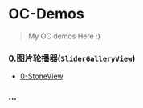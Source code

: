# OC-Demos
> My OC demos Here :)



### 0.图片轮播器(`SliderGalleryView`)

- [0-StoneView](https://github.com/StoneN/OC-Demos/blob/master/0-StoneView/README-0.md)



### ...

